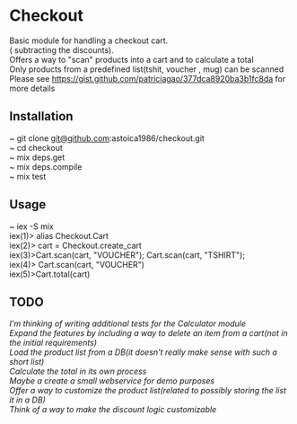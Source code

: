 # Checkout

Basic module for handling a checkout cart. <br />
( subtracting the discounts). <br />
Offers a way to "scan" products into a cart and to calculate a total <br />
Only products from a predefined list(tshit, voucher , mug) can be scanned<br />
Please see https://gist.github.com/patriciagao/377dca8920ba3b1fc8da for more details

## Installation

 ~ git clone git@github.com:astoica1986/checkout.git <br />
 ~ cd checkout <br />
 ~ mix deps.get <br />
 ~ mix deps.compile <br />
 ~ mix test <br />

## Usage

~ iex -S mix <br />
iex(1)> alias Checkout.Cart <br />
iex(2)> cart = Checkout.create_cart <br />
iex(3)>Cart.scan(cart, "VOUCHER"); Cart.scan(cart, "TSHIRT"); <br />
iex(4)> Cart.scan(cart, "VOUCHER") <br />
iex(5)>Cart.total(cart) <br />

## TODO
*I'm thinking of writing additional tests for the Calculator module*  <br />
*Expand the features by including a way to delete an item from a cart(not in the initial requirements)* <br />
*Load the product list from a DB(it doesn't really make sense with such a short list)* <br />
*Calculate the total in its own process* <br />
*Maybe a create a small webservice for demo purposes* <br />
*Offer a way to customize the product list(related to possibly storing the list it in a DB)* <br />
*Think of a way to make the discount logic customizable* <br />
